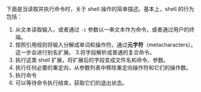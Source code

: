下面是当读取并执行命令时，关于 shell 操作的简单描述。基本上，shell 的行为包括：
1. 从文本读取输入，或者通过 `-c` 参数以一串文本作为命令，或者通过用户的终端。
2. 按照引用规则将输入分解成单词和操作符。通过**元字符**（metacharacters）。这一步会进行别名扩展。
3.将字段解析成普通的复合命令。
4. 执行这类 shell 扩展，将扩展后的字段变成文件名和命令、参数。
5. 执行任何必要的重定向，从参数列表中移除重定向操作符和它们的操作数。
6. 执行命令
7. 可以等待命令执行结束，获取它们的退出状态。